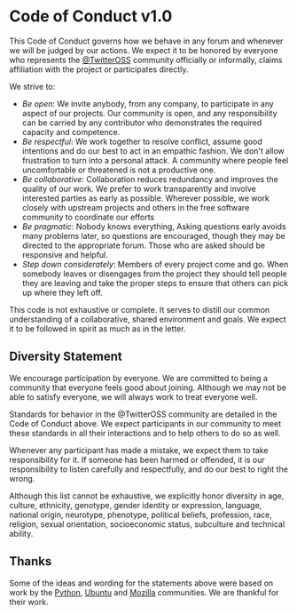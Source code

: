 # Code of Conduct v1.0

This Code of Conduct governs how we behave in any forum and whenever we will be judged by our actions. We expect it to be honored by everyone who represents the [@TwitterOSS](https://twitter.com/twitteross) community officially or informally, claims affiliation with the project or participates directly.

We strive to:

* *Be open*: We invite anybody, from any company, to participate in any aspect of our projects. Our community is open, and any responsibility can be carried by any contributor who demonstrates the required capacity and competence.
* *Be respectful*: We work together to resolve conflict, assume good intentions and do our best to act in an empathic fashion. We don't allow frustration to turn into a personal attack. A community where people feel uncomfortable or threatened is not a productive one.
* *Be collaborative*: Collaboration reduces redundancy and improves the quality of our work. We prefer to work transparently and involve interested parties as early as possible. Wherever possible, we work closely with upstream projects and others in the free software community to coordinate our efforts
* *Be pragmatic*: Nobody knows everything, Asking questions early avoids many problems later, so questions are encouraged, though they may be directed to the appropriate forum. Those who are asked should be responsive and helpful.
* *Step down considerately*: Members of every project come and go. When somebody leaves or disengages from the project they should tell people they are leaving and take the proper steps to ensure that others can pick up where they left off.

This code is not exhaustive or complete. It serves to distill our common understanding of a collaborative, shared environment and goals. We expect it to be followed in spirit as much as in the letter.

## Diversity Statement

We encourage participation by everyone. We are committed to being a community that everyone feels good about joining. Although we may not be able to satisfy everyone, we will always work to treat everyone well.

Standards for behavior in the @TwitterOSS community are detailed in the Code of Conduct above. We expect participants in our community to meet these standards in all their interactions and to help others to do so as well.

Whenever any participant has made a mistake, we expect them to take responsibility for it. If someone has been harmed or offended, it is our responsibility to listen carefully and respectfully, and do our best to right the wrong.

Although this list cannot be exhaustive, we explicitly honor diversity in age, culture, ethnicity, genotype, gender identity or expression, language, national origin, neurotype, phenotype, political beliefs, profession, race, religion, sexual orientation, socioeconomic status, subculture and technical ability.

## Thanks

Some of the ideas and wording for the statements above were based on work by the [Python](http://www.python.org/community/diversity), [Ubuntu](http://www.ubuntu.com/about/about-ubuntu/conduct) and [Mozilla](https://wiki.mozilla.org/Code_of_Conduct/Draft) communities. We are thankful for their work.

